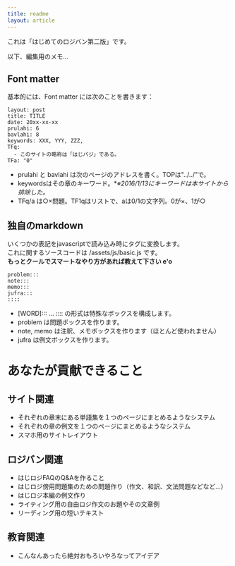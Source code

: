 ```yaml
---
title: readme
layout: article
---
```


これは「はじめてのロジバン第二版」です。

以下、編集用のメモ…

## Font matter

基本的には、Font matter には次のことを書きます：

```  
layout: post  
title: TITLE  
date: 20xx-xx-xx  
prulahi: 6  
bavlahi: 8
keywords: XXX, YYY, ZZZ,   
TFq:  
  - このサイトの略称は「はじパジ」である。  
TFa: "0"  
```

- prulahi と bavlahi は次のページのアドレスを書く。TOPは"../../"で。
- keywordsはその章のキーワード。**※*2016/1/13にキーワードは本サイトから排除した。**
- TFq/a は○×問題。TF1qはリストで、aは0/1の文字列。0が×、1が○
 
## 独自のmarkdown
いくつかの表記をjavascriptで読み込み時にタグに変換します。  
これに関するソースコードは /assets/js/basic.js です。  
**もっとクールでスマートなやり方があれば教えて下さい e'o**

```
problem:::
note:::
memo:::
jufra:::
::::
```

- [WORD]::: ... :::: の形式は特殊なボックスを構成します。
- problem は問題ボックスを作ります。
- note, memo は注釈、メモボックスを作ります（ほとんど使われません）
- jufra は例文ボックスを作ります。


# あなたが貢献できること

## サイト関連

- それぞれの章末にある単語集を１つのページにまとめるようなシステム
- それぞれの章の例文を１つのページにまとめるようなシステム
- スマホ用のサイトレイアウト

## ロジバン関連

- はじロジFAQのQ&Aを作ること
- はじロジ傍用問題集のための問題作り（作文、和訳、文法問題などなど…）
- はじロジ本編の例文作り
- ライティング用の自由ロジ作文のお題やその文章例
- リーディング用の短いテキスト

## 教育関連

- こんなんあったら絶対おもろいやろなってアイデア
